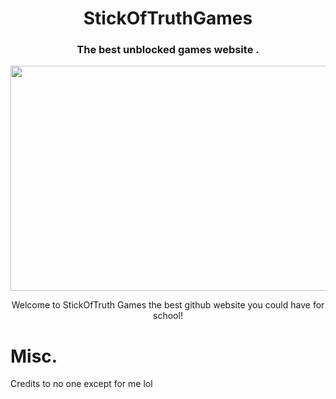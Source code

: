 <h1 align="center">StickOfTruthGames</h1>
<h3 align="center">The best unblocked games website .</h3>

<p align="center">
<img width="640" height="360" src="[[https://res.cloudinary.com/dodofguiy/image/upload/v1671071889/icon_f6pwnj.png](https://www.digitaltrends.com/wp-content/uploads/2014/03/South-Park-screenshot-1.jpg?p=1)](https://res.cloudinary.com/lmn/image/upload/c_limit,h_360,w_640/e_sharpen:100/f_auto,fl_lossy,q_auto/v1/gameskinnyc/s/o/u/south-park-stick-truth-5192a.jpg)">
</p>

<p align="center">
Welcome to StickOfTruth Games the best github website you could have for school!


# Misc.

Credits to no one except for me lol

